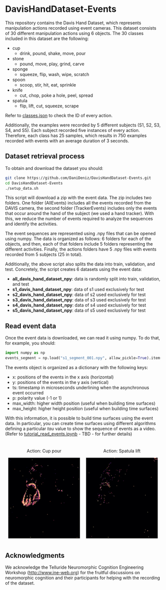 # DavisHandDataset-Events
This repository contains the Davis Hand Dataset, which represents manipulation actions recorded using event cameras. This dataset consists of 30 different manipulation actions using 6 objects. 
The 30 classes included in this dataset are the following:
- cup
    - drink, pound, shake, move, pour
- stone
  - pound, move, play, grind, carve 
- sponge
  - squeeze, flip, wash, wipe, scratch
- spoon
  - scoop, stir, hit, eat, sprinkle
- knife
  - cut, chop, poke a hole, peel, spread
- spatula
  - flip, lift, cut, squeeze, scrape

Refer to [classes.json](classes.json) to check the ID of every action.

Additionally, the examples were recorded by 5 different subjects (S1, S2, S3, S4, and S5). Each subject recorded five instances of every action. 
Therefore, each class has 25 samples, which results in 750 examples recorded with events with an average duration of 3 seconds.

## Dataset retrieval process
To obtain and download the dataset you should:
```bash
git clone https://github.com/DaniDeniz/DavisHandDataset-Events.git
cd DavisHandDataset-Events
./setup_data.sh
```

This script will download a zip with the event data. The zip includes two folders. One folder (AllEvents) includes all the events recorded from the DAVIS camera, the second folder (TrackerEvents) includes only the events that occur
around the hand of the subject (we used a hand tracker). With this, we reduce the number of events required to analyze the sequences and identify the activities.

The event sequences are represented using .npy files that can be opened using numpy. The data is organized as follows: 6 folders for each of the objects, and then, each of that folders include 5 folders representing the different activities. 
Finally, the actions folders have 5 .npy files with events recorded from 5 subjects (25 in total).

Additionally, the above script also splits the data into train, validation, and test. Concretely, the script creates 6 datasets using the event data:
- **all_davis_hand_dataset_npy**: data is randomly split into train, validation, and test
- **s1_davis_hand_dataset_npy**: data of s1 used exclusively for test
- **s2_davis_hand_dataset_npy**: data of s2 used exclusively for test
- **s3_davis_hand_dataset_npy**: data of s3 used exclusively for test
- **s4_davis_hand_dataset_npy**: data of s4 used exclusively for test
- **s5_davis_hand_dataset_npy**: data of s5 used exclusively for test

## Read event data
Once the event data is downloaded, we can read it using numpy. To do that, for example, you should:

```python
import numpy as np
events_segment = np.load("s1_segment_001.npy", allow_pickle=True).item()
```

The events object is organized as a dictionary with the following keys:
- x: positions of the events in the x axis (horizontal)
- y: positions of the events in the y axis (vertical)
- ts: timestamp in microseconds underlining when the asynchronous event occurred
- p: polarity value (-1 or 1)
- max_width: higher width position (useful when building time surfaces)
- max_height: higher height position (useful when building time surfaces)

With this information, it is possible to build time surfaces using the event data. In particular, you can create time surfaces
using different algorithms defining a particular *tau* value to show the sequence of events as a video. 
(Refer to [tutorial_read_events.ipynb](tutorial_read_events.ipynb) - TBD - for further details)

<div style="display:flex;justify-content:center;margin: 0 auto; text-align: center">
  <span style="padding: 10px">
    <p>Action: Cup pour</p>
    <img src="images/cup_pour.gif" width="300"/>
  </span>
  
  <span style="padding: 10px">
    <p>Action: Spatula lift</p>
    <img src="images/spatula_lift.gif" width="300"/>
  </span>
</div>

## Acknowledgments
We acknowledge the Telluride Neuromorphic Cognition Engineering Workshop (http://www.ine-web.org) for the fruitful discussions on neuromorphic cognition and their participants for helping with the recording of the dataset.
